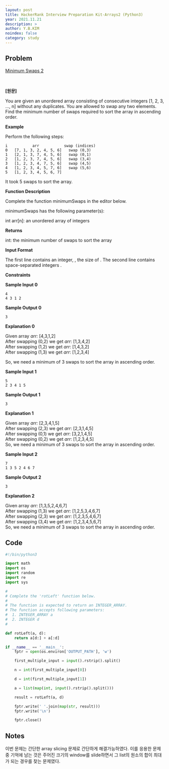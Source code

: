 ```yaml
---
layout: post
title: HackerRank Interview Preparation Kit-Arrays2 (Python3)
year: 2021.11.21
description: >
author: Y.B.KIM
noindex: false
category: study
---
```

**Problem**
---
[Minimum Swaps 2](https://www.hackerrank.com/challenges/minimum-swaps-2/problem?isFullScreen=true&h_l=interview&playlist_slugs%5B%5D=interview-preparation-kit&playlist_slugs%5B%5D=arrays)

<br>

**[원문]**

You are given an unordered array consisting of consecutive integers  [1, 2, 3, ..., n] without any duplicates. You are allowed to swap any two elements. Find the minimum number of swaps required to sort the array in ascending order.

**Example**

Perform the following steps:

```
i           arr           swap (indices)
0   [7, 1, 3, 2, 4, 5, 6]   swap (0,3)
1   [2, 1, 3, 7, 4, 5, 6]   swap (0,1)
2   [1, 2, 3, 7, 4, 5, 6]   swap (3,4)
3   [1, 2, 3, 4, 7, 5, 6]   swap (4,5)
4   [1, 2, 3, 4, 5, 7, 6]   swap (5,6)
5   [1, 2, 3, 4, 5, 6, 7]
```

It took 5 swaps to sort the array.

**Function Description**

Complete the function minimumSwaps in the editor below.

minimumSwaps has the following parameter(s):

int arr[n]: an unordered array of integers

**Returns**

int: the minimum number of swaps to sort the array

**Input Format**

The first line contains an integer, , the size of .
The second line contains  space-separated integers .

**Constraints**


**Sample Input 0**

```
4
4 3 1 2
```

**Sample Output 0**

```
3
```

**Explanation 0**

Given array *arr:* [4,3,1,2] <br>
After swapping (0,2) we get *arr*: [1,3,4,2] <br>
After swapping (1,2) we get *arr*: [1,4,3,2] <br>
After swapping (1,3) we get *arr*: [1,2,3,4] <br>

So, we need a minimum of 3 swaps to sort the array in ascending order.

**Sample Input 1**

```
5
2 3 4 1 5
```

**Sample Output 1**

```
3
```

**Explanation 1**

Given array *arr:* [2,3,4,1,5] <br>
After swapping (2,3) we get *arr*: [2,3,1,4,5] <br>
After swapping (0,1) we get *arr*: [3,2,1,4,5] <br>
After swapping (0,2) we get *arr*: [1,2,3,4,5] <br>
So, we need a minimum of 3 swaps to sort the array in ascending order.

**Sample Input 2**

```
7
1 3 5 2 4 6 7
```

**Sample Output 2**

```
3
```

**Explanation 2**

Given array *arr:* [1,3,5,2,4,6,7] <br>
After swapping (1,3) we get *arr:* [1,2,5,3,4,6,7] <br>
After swapping (2,3) we get *arr:* [1,2,3,5,4,6,7] <br>
After swapping (3,4) we get *arr:* [1,2,3,4,5,6,7] <br>
So, we need a minimum of 3 swaps to sort the array in ascending order.

**Code**
---

``` python
#!/bin/python3

import math
import os
import random
import re
import sys

#
# Complete the 'rotLeft' function below.
#
# The function is expected to return an INTEGER_ARRAY.
# The function accepts following parameters:
#  1. INTEGER_ARRAY a
#  2. INTEGER d
#

def rotLeft(a, d):
    return a[d:] + a[:d]

if __name__ == '__main__':
    fptr = open(os.environ['OUTPUT_PATH'], 'w')

    first_multiple_input = input().rstrip().split()

    n = int(first_multiple_input[0])

    d = int(first_multiple_input[1])

    a = list(map(int, input().rstrip().split()))

    result = rotLeft(a, d)

    fptr.write(' '.join(map(str, result)))
    fptr.write('\n')

    fptr.close()

```

**Notes**
---

이번 문제는 간단한 array slicing 문제로 간단하게 해결가능하였다. 이를 응용한 문제중 기억에 남는 것은 주어진 크기의 window를 slide하면서 그 list의 원소의 합이 최대가 되는 경우를 찾는 문제였다. <br><br>


<script type="text/javascript" src="https://cdnjs.buymeacoffee.com/1.0.0/button.prod.min.js" data-name="bmc-button" data-slug="ybkim95" data-color="#FFDD00" data-emoji=""  data-font="Comic" data-text="Buy me a coffee" data-outline-color="#000000" data-font-color="#000000" data-coffee-color="#ffffff" ></script>

